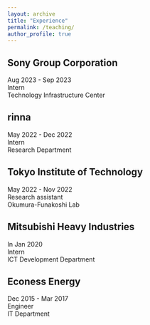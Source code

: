 ```yaml
---
layout: archive
title: "Experience"
permalink: /teaching/
author_profile: true
---
```



## Sony Group Corporation
Aug 2023 - Sep 2023\
Intern\
Technology Infrastructure Center

## rinna
May 2022 - Dec 2022\
Intern\
Research Department 

## Tokyo Institute of Technology
May 2022 - Nov 2022\
Research assistant\
Okumura-Funakoshi Lab

## Mitsubishi Heavy Industries
In Jan 2020\
Intern\
ICT Development Department

## Econess Energy
Dec 2015 - Mar 2017\
Engineer\
IT Department
